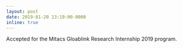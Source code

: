 ```yaml
---
layout: post
date: 2019-01-20 13:19:00-0000
inline: true
---
```


Accepted for the Mitacs Gloablink Research Internship 2019 program.
